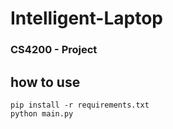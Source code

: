 # Intelligent-Laptop
### CS4200 - Project

## how to use
```
pip install -r requirements.txt
python main.py
```
